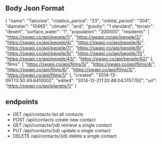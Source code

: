 ## Body Json Format

{
	"name": "Tatooine",
	"rotation_period": "23",
	"orbital_period": "304",
	"diameter": "10465",
	"climate": "arid",
	"gravity": "1 standard",
	"terrain": "desert",
	"surface_water": "1",
	"population": "200000",
	"residents": [
		"https://swapi.co/api/people/1/",
		"https://swapi.co/api/people/2/",
		"https://swapi.co/api/people/4/",
		"https://swapi.co/api/people/6/",
		"https://swapi.co/api/people/7/",
		"https://swapi.co/api/people/8/",
		"https://swapi.co/api/people/9/",
		"https://swapi.co/api/people/11/",
		"https://swapi.co/api/people/43/",
		"https://swapi.co/api/people/62/"
	],
	"films": [
		"https://swapi.co/api/films/5/",
		"https://swapi.co/api/films/4/",
		"https://swapi.co/api/films/6/",
		"https://swapi.co/api/films/3/",
		"https://swapi.co/api/films/1/"
	],
	"created": "2014-12-09T13:50:49.641000Z",
	"edited": "2014-12-21T20:48:04.175778Z",
	"url": "https://swapi.co/api/planets/1/"
}

## endpoints

* GET /api/contacts list all contacts
* POST /api/contacts create new contact
* GET /api/contacts/{id} retrieve a single contact
* PUT /api/contacts/{id} update a single contact
* DELETE /api/contacts/{id} delete a single contact

